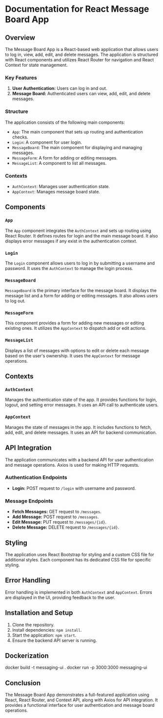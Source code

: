 

# Documentation for React Message Board App

## Overview
The Message Board App is a React-based web application that allows users to log in, view, add, edit, and delete messages. The application is structured with React components and utilizes React Router for navigation and React Context for state management.

### Key Features
1. **User Authentication:** Users can log in and out.
2. **Message Board:** Authenticated users can view, add, edit, and delete messages.

### Structure
The application consists of the following main components:
- `App`: The main component that sets up routing and authentication checks.
- `Login`: A component for user login.
- `MessageBoard`: The main component for displaying and managing messages.
- `MessageForm`: A form for adding or editing messages.
- `MessageList`: A component to list all messages.

### Contexts
- `AuthContext`: Manages user authentication state.
- `AppContext`: Manages message board state.

## Components

### `App`
The `App` component integrates the `AuthContext` and sets up routing using React Router. It defines routes for login and the main message board. It also displays error messages if any exist in the authentication context.

### `Login`
The `Login` component allows users to log in by submitting a username and password. It uses the `AuthContext` to manage the login process.

### `MessageBoard`
`MessageBoard` is the primary interface for the message board. It displays the message list and a form for adding or editing messages. It also allows users to log out.

### `MessageForm`
This component provides a form for adding new messages or editing existing ones. It utilizes the `AppContext` to dispatch add or edit actions.

### `MessageList`
Displays a list of messages with options to edit or delete each message based on the user's ownership. It uses the `AppContext` for message operations.

## Contexts

### `AuthContext`
Manages the authentication state of the app. It provides functions for login, logout, and setting error messages. It uses an API call to authenticate users.

### `AppContext`
Manages the state of messages in the app. It includes functions to fetch, add, edit, and delete messages. It uses an API for backend communication.

## API Integration
The application communicates with a backend API for user authentication and message operations. Axios is used for making HTTP requests.

### Authentication Endpoints
- **Login:** POST request to `/login` with username and password.

### Message Endpoints
- **Fetch Messages:** GET request to `/messages`.
- **Add Message:** POST request to `/messages`.
- **Edit Message:** PUT request to `/messages/{id}`.
- **Delete Message:** DELETE request to `/messages/{id}`.

## Styling
The application uses React Bootstrap for styling and a custom CSS file for additional styles. Each component has its dedicated CSS file for specific styling.

## Error Handling
Error handling is implemented in both `AuthContext` and `AppContext`. Errors are displayed in the UI, providing feedback to the user.

## Installation and Setup
1. Clone the repository.
2. Install dependencies: `npm install`.
3. Start the application: `npm start`.
4. Ensure the backend API server is running.

## Dockerization 
docker build -t messaging-ui .
docker run -p 3000:3000 messaging-ui

## Conclusion
The Message Board App demonstrates a full-featured application using React, React Router, and Context API, along with Axios for API integration. It provides a functional interface for user authentication and message board operations.